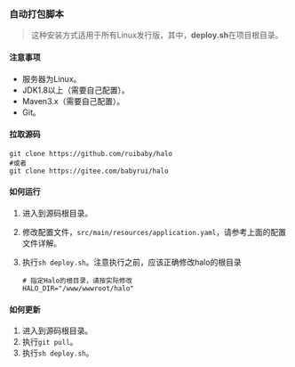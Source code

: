 ### 自动打包脚本

> 这种安装方式适用于所有Linux发行版，其中，**deploy.sh**在项目根目录。

####  

#### 注意事项

- 服务器为Linux。
- JDK1.8以上（需要自己配置）。
- Maven3.x（需要自己配置）。
- Git。

####  

#### 拉取源码

```
git clone https://github.com/ruibaby/halo
#或者
git clone https://gitee.com/babyrui/halo
```

####  

#### 如何运行

1. 进入到源码根目录。

2. 修改配置文件，`src/main/resources/application.yaml`，请参考上面的配置文件详解。

3. 执行`sh deploy.sh`。注意执行之前，应该正确修改halo的根目录

   ```
   # 指定Halo的根目录，请按实际修改
   HALO_DIR="/www/wwwroot/halo"
   ```

   

#### 如何更新

1. 进入到源码根目录。
2. 执行`git pull`。
3. 执行`sh deploy.sh`。